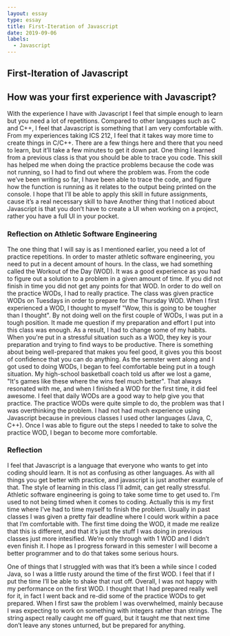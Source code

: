 ```yaml
---
layout: essay
type: essay
title: First-Iteration of Javascript
date: 2019-09-06
labels:
  - Javascript
---
```

## First-Iteration of Javascript

## How was your first experience with Javascript?
With the experience I have with Javascript I feel that simple enough to learn but you need a lot of repetitions. Compared to other languages such as C and C++, I feel that Javascript is something that I am very comfortable with. From my experiences taking ICS 212, I feel that it takes way more time to create things in C/C++. There are a few things here and there that you need to learn, but it’ll take a few minutes to get it down pat. One thing I learned from a previous class is that you should be able to trace you code. This skill has helped me when doing the practice problems because the code was not running, so I had to find out where the problem was. From the code we’ve been writing so far, I have been able to trace the code, and figure how the function is running as it relates to the output being printed on the console. I hope that I’ll be able to apply this skill in future assignments, cause it’s a real necessary skill to have  Another thing that I noticed about Javascript is that you donʻt have to create a UI when working on a project, rather you have a full UI in your pocket. 

### Reflection on Athletic Software Engineering
The one thing that I will say is as I mentioned earlier, you need a lot of practice repetitions. In order to master athletic software engineering, you need to put in a decent amount of hours. In the class, we had something called the Workout of the Day (WOD). It was a good experience as you had to figure out a solution to a problem in a given amount of time. If you did not finish in time you did not get any points for that WOD. In order to do well on the practice WODs, I had to really practice. The class was given practice WODs on Tuesdays in order to prepare for the Thursday WOD. When I first experienced a WOD, I thought to myself "Wow, this is going to be tougher than I thought". By not doing well on the first couple of WODs, I was put in a tough position. It made me question if my preparation and effort I put into this class was enough. As a result, I had to change some of my habits. When you're put in a stressful situation such as a WOD, they key is your preparation and trying to find ways to be productive. There is something about being well-prepared that makes you feel good, it gives you this boost of confidence that you can do anything. As the semster went along and I got used to doing WODs, I began to feel comfortable being put in a tough situation. My high-school basketball coach told us after we lost a game, "It's games like these where the wins feel much better". That always resonated with me, and when I finished a WOD for the first time, it did feel awesome. I feel that daily WODs are a good way to help give you that practice. The practice WODs were quite simple to do, the problem was that I was overthinking the problem. I had not had much experience using Javascript because in previous classes I used other languages (Java, C, C++). Once I was able to figure out the steps I needed to take to solve the practice WOD, I began to become more comfortable. 

### Reflection
I feel that Javascript is a language that everyone who wants to get into coding should learn. It is not as confusing as other languages. As with all things you get better with practice, and javascript is just another example of that. The style of learning in this class I’ll admit, can get really stressful. Athletic software engineering is going to take some time to get used to. I’m used to not being timed when it comes to coding. Actually this is my first time where I’ve had to time myself to finish the problem. Usually in past classes I was given a pretty fair deadline where I could work within a pace that I’m comfortable with. The first time doing the WOD, it made me realize that this is different, and that it’s just the stuff I was doing in previous classes just more intesified. We’re only through with 1 WOD and I didn’t even finish it. I hope as I progress forward in this semester I will become a better programmer and to do that takes some serious hours. 

One of things that I struggled with was that it’s been a while since I coded Java, so I was a little rusty around the time of the first WOD. I feel that if I put the time I’ll be able to shake that rust off. Overall, I was not happy with my performance on the first WOD. I thought that I had prepared really well for it, in fact I went back and re-did some of the practice WODs to get prepared. When I first saw the problem I was overwhelmed, mainly because I was expecting to work on something with integers rather than strings. The string aspect really caught me off guard, but it taught me that next time don’t leave any stones unturned, but be prepared for anything. 

